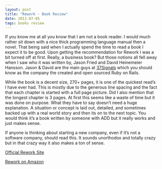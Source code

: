 ```yaml
---
layout: post
title: "Rework - Book Review"
date: 2011-07-05
tags: books review
---
```


If you know me at all you know that I am not a book reader. I would much rather sit down with a nice thick programming language manual then a novel. That being said when I actually spend the time to read a book I expect it to be good. Upon getting the recommendation for Rework I was a bit turned off at first. Really, a business book? But those notions all fell away when I saw who it was written by, Jason Fried and David Heinemeier Hansson. Jason & David are the main guys at [37Signals](http://37signals.com/) which you should know as the company the created and open sourced Ruby on Rails.

While the book is a decent size, 270+ pages, it is one of the quickest read’s I have ever had. This is mostly due to the generous line spacing and the fact that each chapter is started with a full page picture. Did I also mention that the longest chapter is 3 pages. At first this seems like a waste of time but it was done on purpose. What they have to say doesn’t need a huge explanation. A situation or concept is laid out, detailed, and sometimes backed up with a real world story and then its on to the next topic. You would think it’s a book written by someone with ADD but it really works and just makes sense.

If anyone is thinking about starting a new company, even if it’s not a software company, should read this. It sounds unorthodox and totally crazy but in that crazy way it also makes a ton of sense.

[Official Rework Site](http://37signals.com/rework/)

[Rework on Amazon](http://www.amazon.com/Rework-Jason-Fried/dp/0307463745)
